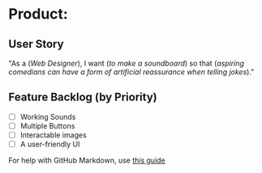 # Product:

## User Story
"As a (*Web Designer*), I want (*to make a soundboard*) so that (*aspiring comedians can have a form of artificial reassurance when telling jokes*)."

## Feature Backlog (by Priority)
- [ ] Working Sounds
- [ ] Multiple Buttons
- [ ] Interactable images
- [ ] A user-friendly UI

<!-- This is a comment and will not appear in the rendered Markdown -->
  
For help with GitHub Markdown, use [this guide](https://docs.github.com/en/get-started/writing-on-github/getting-started-with-writing-and-formatting-on-github/basic-writing-and-formatting-syntax)
